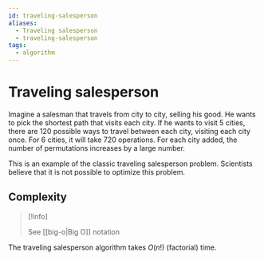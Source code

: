 ```yaml
---
id: traveling-salesperson
aliases:
  - Traveling salesperson
  - traveling-salesperson
tags:
  - algorithm
---
```


# Traveling salesperson

Imagine a salesman that travels from city to city, selling his good. He wants to
pick the shortest path that visits each city. If he wants to visit 5 cities,
there are 120 possible ways to travel between each city, visiting each city
once. For 6 cities, it will take 720 operations. For each city added, the number
of permutations increases by a large number.

This is an example of the classic traveling salesperson problem. Scientists
believe that it is not possible to optimize this problem.

## Complexity

> [!info]
>
> See [[big-o|Big O]] notation

The traveling salesperson algorithm takes $O(n!)$ (factorial) time.
